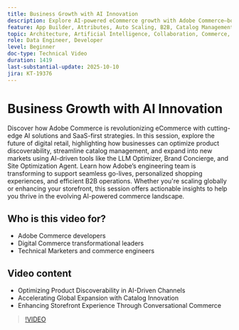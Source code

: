 ```yaml
---
title: Business Growth with AI Innovation
description: Explore AI-powered eCommerce growth with Adobe Commerce—boost discoverability, optimize storefronts, and expand globally.
feature: App Builder, Attributes, Auto Scaling, B2B, Catalog Management, Catalog Service, Categories, Commerce Intelligence, Configuration, Customer Service, Customers, Data Import/Export, Deploy, Extensibility, GraphQL, Identity Management, Integration, Inventory, Marketing Tools, Merchandising, Observability, Page Content, Personalization, Products, Recommendations, Reporting, Saas, Sales Channels, Search, Site Management, Storefront, Support, Upgrade
topic: Architecture, Artificial Intelligence, Collaboration, Commerce, Content Management, Development, Headless, Integrations, Localization, Migration, Performance, Personalization, Security, Upgrade
role: Data Engineer, Developer
level: Beginner
doc-type: Technical Video
duration: 1419
last-substantial-update: 2025-10-10
jira: KT-19376
---
```


# Business Growth with AI Innovation

Discover how Adobe Commerce is revolutionizing eCommerce with cutting-edge AI solutions and SaaS-first strategies. In this session, explore the future of digital retail, highlighting how businesses can optimize product discoverability, streamline catalog management, and expand into new markets using AI-driven tools like the LLM Optimizer, Brand Concierge, and Site Optimization Agent. Learn how Adobe’s engineering team is transforming to support seamless go-lives, personalized shopping experiences, and efficient B2B operations. Whether you're scaling globally or enhancing your storefront, this session offers actionable insights to help you thrive in the evolving AI-powered commerce landscape.

## Who is this video for?

* Adobe Commerce developers
* Digital Commerce transformational leaders
* Technical Marketers and commerce engineers

## Video content

* Optimizing Product Discoverability in AI-Driven Channels
* Accelerating Global Expansion with Catalog Innovation
* Enhancing Storefront Experience Through Conversational Commerce

>[!VIDEO](https://video.tv.adobe.com/v/3475691/?learn=on&enablevpops)
